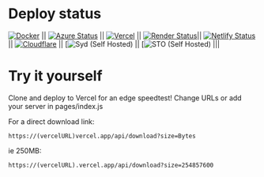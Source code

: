 # Deploy status
[![Docker](https://github.com/xiliourt/VercelSpeedtest-Next.JS/actions/workflows/docker.yml/badge.svg)](https://js.s.xiliourt.ovh/) || 
[![Azure Status](https://github.com/xiliourt/VercelSpeedtest-Next.JS/actions/workflows/azureDeploy.yml/badge.svg)](https://speedjstest-egazh8d6gkdfefar.australiasoutheast-01.azurewebsites.net) || [![Vercel](https://deploy-badge.vercel.app/vercel/speedtestjs)](https://speedtestjs.vercel.app/) || [![Render Status](https://deploy-badge.vercel.app/?url=https%3A%2F%2Frenderjsspeedtest.onrender.com%2F&name=Render)](https://renderjsspeedtest.onrender.com)|| [![Netlify Status](https://api.netlify.com/api/v1/badges/cf85bd1f-e92a-4257-a689-979ffa3cf385/deploy-status)](https://speedtestnextjs.netlify.app) || 
[![Cloudflare](https://github.com/xiliourt/VercelSpeedtest-Next.JS/actions/workflows/syncindex.yml/badge.svg)](https://speedtestjs.pages.dev) ||
[![Syd (Self Hosted)](https://deploy-badge.vercel.app/?url=https%3A%2F%2Fjs.s.xiliourt.ovh&name=Syd+%28Onidel) ||
[![STO (Self Hosted)](https://deploy-badge.vercel.app/?url=https%3A%2F%2Fjs.sto.xiliourt.ovh&name=STO+%28Hosthatch) |||



# Try it yourself
Clone and deploy to Vercel for an edge speedtest! Change URLs or add your server in pages/index.js

For a direct download link:
```
https://(vercelURL)vercel.app/api/download?size=Bytes
```

ie 250MB:
```
https://(vercelURL).vercel.app/api/download?size=254857600
```
